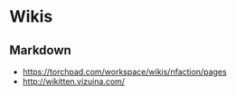 # Wikis

## Markdown

* <https://torchpad.com/workspace/wikis/nfaction/pages>
* <http://wikitten.vizuina.com/>
